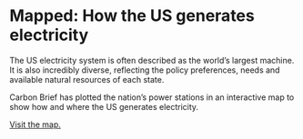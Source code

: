 # Mapped: How the US generates electricity

The US electricity system is often described as the world’s largest machine. It is also incredibly diverse, reflecting the policy preferences, needs and available natural resources of each state.

Carbon Brief has plotted the nation’s power stations in an interactive map to show how and where the US generates electricity.

[Visit the map.](https://www.carbonbrief.org/mapped-how-the-us-generates-electricity)
